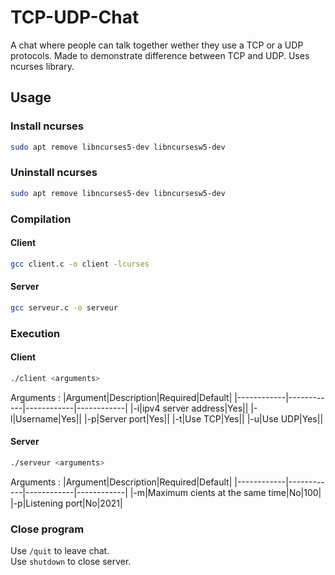 # TCP-UDP-Chat
A chat where people can talk together wether they use a TCP or a UDP protocols. Made to demonstrate difference between TCP and UDP.
Uses ncurses library.

## Usage

### Install ncurses

```bash
sudo apt remove libncurses5-dev libncursesw5-dev
```

### Uninstall ncurses

```bash
sudo apt remove libncurses5-dev libncursesw5-dev
```

### Compilation

#### Client

```bash
gcc client.c -o client -lcurses
```

#### Server

```bash
gcc serveur.c -o serveur
```

### Execution

#### Client

```bash
./client <arguments>
``` 

Arguments :
|Argument|Description|Required|Default|
|------------|------------|------------|------------|
|-i|ipv4 server address|Yes||
|-l|Username|Yes||
|-p|Server port|Yes||
|-t|Use TCP|Yes||
|-u|Use UDP|Yes||

#### Server

```bash
./serveur <arguments>
``` 

Arguments :
|Argument|Description|Required|Default|
|------------|------------|------------|------------|
|-m|Maximum cients at the same time|No|100|
|-p|Listening port|No|2021|

### Close program

Use `/quit` to leave chat. \
Use `shutdown` to close server.
